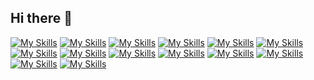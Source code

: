 ## Hi there 👋
[![My Skills](https://skillicons.dev/icons?i=cpp)](https://skillicons.dev)
[![My Skills](https://skillicons.dev/icons?i=js)](https://skillicons.dev)
[![My Skills](https://skillicons.dev/icons?i=arduino)](https://skillicons.dev)
[![My Skills](https://skillicons.dev/icons?i=java)](https://skillicons.dev)
[![My Skills](https://skillicons.dev/icons?i=nodejs)](https://skillicons.dev)
[![My Skills](https://skillicons.dev/icons?i=css)](https://skillicons.dev)
[![My Skills](https://skillicons.dev/icons?i=html)](https://skillicons.dev)
[![My Skills](https://skillicons.dev/icons?i=visualstudio)](https://skillicons.dev)
[![My Skills](https://skillicons.dev/icons?i=vscode)](https://skillicons.dev)
[![My Skills](https://skillicons.dev/icons?i=idea)](https://skillicons.dev)
[![My Skills](https://skillicons.dev/icons?i=clion)](https://skillicons.dev)
[![My Skills](https://skillicons.dev/icons?i=discord)](https://skillicons.dev)
[![My Skills](https://skillicons.dev/icons?i=linux)](https://skillicons.dev)
[![My Skills](https://skillicons.dev/icons?i=windows)](https://skillicons.dev)
<!--
**mateoquaglia/mateoquaglia** is a ✨ _special_ ✨ repository because its `README.md` (this file) appears on your GitHub profile.

Here are some ideas to get you started:
(https://skillicons.dev/icons?i=js,html,css,wasm)](https://skillicons.dev)
- 🔭 I’m currently working on ...
- 🌱 I’m currently learning ...
- 👯 I’m looking to collaborate on ...
- 🤔 I’m looking for help with ...
- 💬 Ask me about ...
- 📫 How to reach me: ...
- 😄 Pronouns: ...
- ⚡ Fun fact: ...
-->
